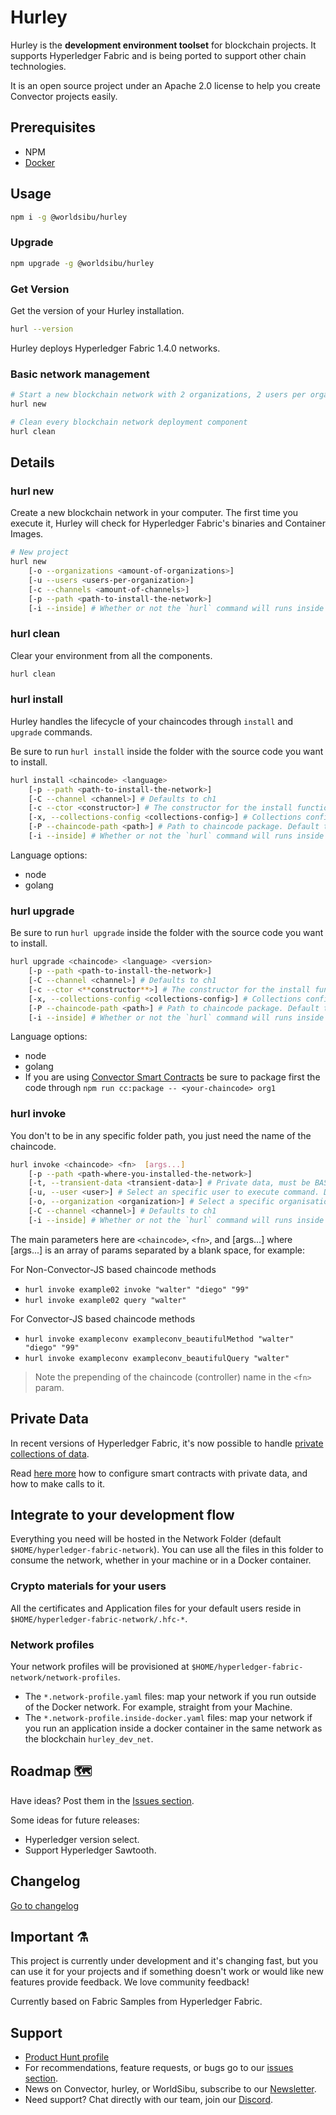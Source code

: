 # Hurley

Hurley is the **development environment toolset** for blockchain projects. It supports Hyperledger Fabric and is being ported to support other chain technologies.

It is an open source project under an Apache 2.0 license to help you create Convector projects easily.

## Prerequisites

* NPM
* [Docker](https://www.docker.com/community-edition)

## Usage

```bash
npm i -g @worldsibu/hurley
```

### Upgrade

```bash
npm upgrade -g @worldsibu/hurley
```

### Get Version

Get the version of your Hurley installation.

```bash
hurl --version
```

Hurley deploys Hyperledger Fabric 1.4.0 networks.

### Basic network management

```bash
# Start a new blockchain network with 2 organizations, 2 users per organization, and 1 channel, localted at ~/Home/hyperledger-fabric-network
hurl new

# Clean every blockchain network deployment component
hurl clean
```

## Details

### hurl new

Create a new blockchain network in your computer. The first time you execute it, Hurley will check for Hyperledger Fabric's binaries and Container Images.

```bash
# New project
hurl new
    [-o --organizations <amount-of-organizations>]
    [-u --users <users-per-organization>]
    [-c --channels <amount-of-channels>]
    [-p --path <path-to-install-the-network>]
    [-i --inside] # Whether or not the `hurl` command will runs inside the same Docker network where the blockchain was provisioned
```

### hurl clean

Clear your environment from all the components.

```bash
hurl clean
```

### hurl install

Hurley handles the lifecycle of your chaincodes through `install` and `upgrade` commands.

Be sure to run `hurl install` inside the folder with the source code you want to install.

```bash
hurl install <chaincode> <language> 
    [-p --path <path-to-install-the-network>]
    [-C --channel <channel>] # Defaults to ch1
    [-c --ctor <constructor>] # The constructor for the install function. Defaults to ' {"Args":["init",""]}'
    [-x, --collections-config <collections-config>] # Collections config file path (private data
    [-P --chaincode-path <path>] # Path to chaincode package. Default to ./<chaincode>
    [-i --inside] # Whether or not the `hurl` command will runs inside the same Docker network where the blockchain was provisioned
```

Language options:

* node
* golang

### hurl upgrade

Be sure to run `hurl upgrade` inside the folder with the source code you want to install.

```bash
hurl upgrade <chaincode> <language> <version>
    [-p --path <path-to-install-the-network>]
    [-C --channel <channel>] # Defaults to ch1
    [-c --ctor <**constructor**>] # The constructor for the install function. Defaults to '{"Args":["init",""]}'
    [-x, --collections-config <collections-config>] # Collections config file path (private data
    [-P --chaincode-path <path>] # Path to chaincode package. Default to ./<chaincode>
    [-i --inside] # Whether or not the `hurl` command will runs inside the same Docker network where the blockchain was provisioned
```

Language options:

* node
* golang
* If you are using <a href="https://github.com/worldsibu/convector" target="_blank">Convector Smart Contracts</a> be sure to package first the code through `npm run cc:package -- <your-chaincode> org1`

### hurl invoke

You don't to be in any specific folder path, you just need the name of the chaincode.

```bash
hurl invoke <chaincode> <fn>  [args...]
    [-p --path <path-where-you-installed-the-network>]
    [-t, --transient-data <transient-data>] # Private data, must be BASE64 https://hyperledger-fabric.readthedocs.io/en/release-1.4/private_data_tutorial.html#store-private-data
    [-u, --user <user>] # Select an specific user to execute command. Default user1
    [-o, --organization <organization>] # Select a specific organisation to execute the command. Default org1
    [-C --channel <channel>] # Defaults to ch1
    [-i --inside] # Whether or not the `hurl` command will runs inside the same Docker network where the blockchain was provisioned
```

The main parameters here are `<chaincode>`, `<fn>`, and [args...] where [args...] is an array of params separated by a blank space, for example:

For Non-Convector-JS based chaincode methods

* `hurl invoke example02 invoke "walter" "diego" "99"`
* `hurl invoke example02 query "walter"`

For Convector-JS based chaincode methods

* `hurl invoke exampleconv exampleconv_beautifulMethod "walter" "diego" "99"`
* `hurl invoke exampleconv exampleconv_beautifulQuery "walter"`

> Note the prepending of the chaincode (controller) name in the `<fn>` param.

## Private Data

In recent versions of Hyperledger Fabric, it's now possible to handle [private collections of data](https://hyperledger-fabric.readthedocs.io/en/release-1.4/private_data_tutorial.html).

Read [here more](https://github.com/worldsibu/hurley/blob/master/privatedata.md) how to configure smart contracts with private data, and how to make calls to it.

## Integrate to your development flow

Everything you need will be hosted in the Network Folder (default `$HOME/hyperledger-fabric-network`). You can use all the files in this folder to consume the network, whether in your machine or in a Docker container.

### Crypto materials for your users

All the certificates and Application files for your default users reside in `$HOME/hyperledger-fabric-network/.hfc-*`.

### Network profiles

Your network profiles will be provisioned at `$HOME/hyperledger-fabric-network/network-profiles`.

* The `*.network-profile.yaml` files: map your network if you run outside of the Docker network. For example, straight from your Machine.
* The `*.network-profile.inside-docker.yaml` files: map your network if you run an application inside a docker container in the same network as the blockchain `hurley_dev_net`.

## Roadmap 🗺

Have ideas? Post them in the [Issues section](https://github.com/worldsibu/hurley/issues).

Some ideas for future releases:

* Hyperledger version select.
* Support Hyperledger Sawtooth.

## Changelog

[Go to changelog](https://github.com/worldsibu/hurley/blob/master/changelog.md)

## Important ⚗️

This project is currently under development and it's changing fast, but you can use it for your projects and if something doesn't work or would like new features provide feedback. We love community feedback!

Currently based on Fabric Samples from Hyperledger Fabric.

## Support

* [Product Hunt profile](https://www.producthunt.com/posts/hurley)
* For recommendations, feature requests, or bugs go to our [issues section](https://github.com/worldsibu/hurley/issues).
* News on Convector, hurley, or WorldSibu, subscribe to our [Newsletter](https://worldsibu.io/subscribe/).
* Need support? Chat directly with our team, join our [Discord](https://discord.gg/twRwpWt).
